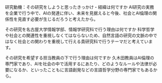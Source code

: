 
研究動機：その研究をしようと思ったきっかけ・経緯は何ですか
AI研究の実務を企業で行う中で、AIの発達に伴い、未来を見据えると今後、社会とAI倫理の関係性を見直す必要が生じるだろうと考えたから。

その研究を名古屋大学情報学部、情報学研究科で行う理由は何ですか
科学哲学や社会との関連性を重視しなくてはならないため、自然言語の研究の文脈の中ではなく社会との関わりを重視して行える貴研究科で行うテーマだと考えています。


その研究を希望する担当教員の下で行う理由は何ですか
久木田教員はAI倫理の専門家であり、AIを社会の中で活用するにあたり、どのようなルールや法律が必要になるか、といったこともに言語創発などの言語哲学分野の専門家でもあるから。